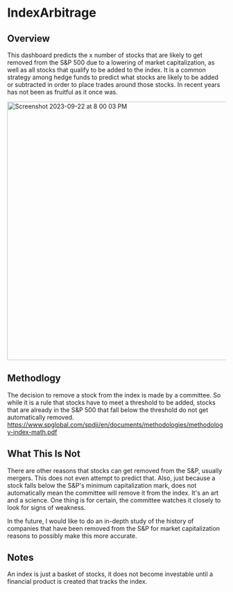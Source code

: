 # IndexArbitrage

## Overview
This dashboard predicts the x number of stocks that are likely to get removed from the S&P 500 due to a lowering of market capitalization, as well as all stocks that qualify to be added to the index. It is a common strategy among hedge funds to predict what stocks are likely to be added or subtracted in order to place trades around those stocks. In recent years has not been as fruitful as it once was. 

<img width="595" alt="Screenshot 2023-09-22 at 8 00 03 PM" src="https://github.com/jhoward39/IndexArbitrage/assets/70383367/a1910c95-ff45-4d75-8668-e847d8550602">


## Methodlogy 
The decision to remove a stock from the index is made by a committee. So while it is a rule that stocks have to meet a threshold to be added, stocks that are already in the S&P 500 that fall below the threshold do not get automatically removed.
https://www.spglobal.com/spdji/en/documents/methodologies/methodology-index-math.pdf

## What This Is Not
There are other reasons that stocks can get removed from the S&P, usually mergers. This does not even attempt to predict that. Also, just because a stock falls below the S&P's minimum capitalization mark, does not automatically mean the committee will remove it from the index. It's an art and a science. One thing is for certain, the committee watches it closely to look for signs of weakness. 

In the future, I would like to do an in-depth study of the history of companies that have been removed from the S&P for market capitalization reasons to possibly make this more accurate. 

## Notes
An index is just a basket of stocks, it does not become investable until a financial product is created that tracks the index. 
